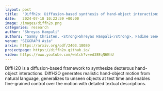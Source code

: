 ```yaml
---
layout: post
title:  "Diffh2o: Diffusion-based synthesis of hand-object interactions from textual descriptions."
date:   2024-07-18 10:22:59 +00:00
image: /images/diffh2o.png
categories: research
author: "Shreyas Hampali"
authors: "Sammy Christen, <strong>Shreyas Hampali</strong>, Fadime Sener, Edoardo Remelli, Tomas Hodan, Eric Sauser, Shugao Ma, Bugra Tekin"
venue: "SIGGRAPH Asia"
arxiv: https://arxiv.org/pdf/2403.18080
projectpage: https://diffh2o.github.io/
video: https://www.youtube.com/watch?v=ed38EqN6EhU
---
```

DiffH2O is a diffusion-based framework to synthesize dexterous hand-object interactions. DiffH2O generates realistic hand-object motion
from natural language, generalizes to unseen objects at test time and enables fine-grained control over the motion with detailed textual descriptions.
